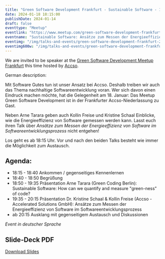 ```yaml
---
title: "Green Software Development Frankfurt - Sustainable Software - 18.01.2023"
date: 2024-01-18 18:15:00
publishDate: 2024-01-14
draft: false
eventtype: "Meetup"
eventlink: "https://www.meetup.com/green-software-development-frankfurt/events/297639022/"
eventname: "Sustainable Software: Ansätze zum Messen der Energieeffizienz von Software"
eventimg: "/img/talks-and-events/green-software-development-frankfurt-2023-01-18.webp"
eventimg600w: "/img/talks-and-events/green-software-development-frankfurt-2023-01-18-2x.webp"
---
```


We are invited to be speaker at the [Green Software Development Meetup Frankfurt](https://www.meetup.com/green-software-development-frankfurt/) this time hosted by 
[Accso](https://accso.de/).

German description:


Mit Software Gutes tun ist unser Ansatz bei Accso. Deshalb treiben wir auch das Thema nachhaltige Softwareentwicklung voran.
Wer sich davon einen Eindruck machen möchte, hat die Gelegenheit am 18. Januar: Das Meetup Green Software Development ist in der Frankfurter Accso-Niederlassung zu Gast.
 
Neben Arne Tarara geben auch Kollin Freise und Kristine Schaal Einblicke, wie die Energieeffizienz von Software gemessen werden kann. Lasst euch ihren Talk über *Ansätze zum Messen der Energieeffizienz von Software im Softwareentwicklungsprozess* nicht entgehen! 
 
Los geht es ab 18:15 Uhr. Vor und nach den beiden Talks besteht wie immer die Möglichkeit zum Austausch.
 
## Agenda:

- 18:15 - 18:40 Ankommen / gegenseitiges Kennenlernen
- 18:40 - 18:50 Begrüßung
- 18:50 - 19:35 Präsentation Arne Tarara (Green Coding Berlin): Sustainable Software: How can we quantify and measure "green-ness" of code?
- 19:35 - 20:15 Präsentation Dr. Kristine Schaal & Kollin Freise (Accso - Accelerated Solutions GmbH): Ansätze zum Messen der Energieeffizienz von Software im Softwareentwicklungsprozess
- ab 20:15 Ausklang mit gegenseitigem Austausch und Diskussionen

*Event in deutscher Sprache*

## Slide-Deck PDF

[Download Slides](/slides/2024_01_18_Green-ness_of_code.pdf)


